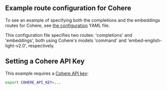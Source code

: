 ## Example route configuration for Cohere

To see an example of specifying both the completions and the embeddings routes for Cohere, see [the configuration](config.yaml) YAML file.

This configuration file specifies two routes: 'completions' and 'embeddings', both using Cohere's models 'command' and 'embed-english-light-v2.0', respectively.

## Setting a Cohere API Key

This example requires a [Cohere API key](https://docs.cohere.com/docs/going-live):

```sh
export COHERE_API_KEY=...
```
